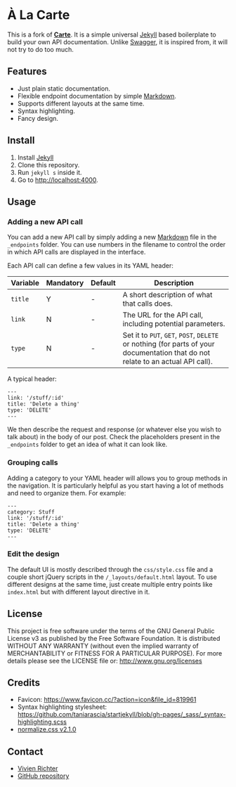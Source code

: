 # À La Carte

This is a fork of [**Carte**](https://github.com/Wiredcraft/carte).
It is a simple universal [Jekyll](https://jekyllrb.com) based boilerplate to build your own API documentation. Unlike [Swagger](https://swagger.io/), it is inspired from, it will not try to do too much.

## Features
 * Just plain static documentation.
 * Flexible endpoint documentation by simple [Markdown](https://guides.github.com/features/mastering-markdown).
 * Supports different layouts at the same time.
 * Syntax highlighting.
 * Fancy design.

## Install
1. Install [Jekyll](https://jekyllrb.com)
2. Clone this repository.
3. Run `jekyll s` inside it.
4. Go to [http://localhost:4000](http://localhost:4000).

## Usage

### Adding a new API call

You can add a new API call by simply adding a new [Markdown](https://guides.github.com/features/mastering-markdown) file in the `_endpoints` folder. You can use numbers in the filename to control the order in which API calls are displayed in the interface.

Each API call can define a few values in its YAML header:

Variable | Mandatory | Default | Description
--- | --- | --- | ---
``title`` | Y | - | A short description of what that calls does.
``link`` | N | - | The URL for the API call, including potential parameters.
``type`` | N | - | Set it to `PUT`, `GET`, `POST`, `DELETE` or nothing (for parts of your documentation that do not relate to an actual API call).

A typical header:

```
---
link: '/stuff/:id'
title: 'Delete a thing'
type: 'DELETE'
---
```

We then describe the request and response (or whatever else you wish to talk about) in the body of our post. Check the placeholders present in the `_endpoints` folder to get an idea of what it can look like.

### Grouping calls

Adding a category to your YAML header will allows you to group methods in the navigation. It is particularly helpful as you start having a lot of methods and need to organize them. For example:

```
---
category: Stuff
link: '/stuff/:id'
title: 'Delete a thing'
type: 'DELETE'
---
```

### Edit the design

The default UI is mostly described through the `css/style.css` file and a couple short jQuery scripts in the `/_layouts/default.html` layout.
To use different designs at the same time, just create multiple entry points like `index.html` but with different layout directive in it.

## License
This project is free software under the terms of the GNU General Public License v3 as published by the Free Software Foundation.
It is distributed WITHOUT ANY WARRANTY (without even the implied warranty of MERCHANTABILITY or FITNESS FOR A PARTICULAR PURPOSE).
For more details please see the LICENSE file or: http://www.gnu.org/licenses

## Credits
 * Favicon: https://www.favicon.cc/?action=icon&file_id=819961
 * Syntax highlighting stylesheet: https://github.com/taniarascia/startjekyll/blob/gh-pages/_sass/_syntax-highlighting.scss
 * [normalize.css v2.1.0](https://git.io/normalize)

## Contact
 * [Vivien Richter](mailto:vivien-richter@outlook.de)
 * [GitHub repository](https://github.com/vivi90/a-la-carte.git)
